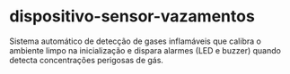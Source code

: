 # dispositivo-sensor-vazamentos
Sistema automático de detecção de gases inflamáveis que calibra o ambiente limpo na inicialização e dispara alarmes (LED e buzzer) quando detecta concentrações perigosas de gás.
